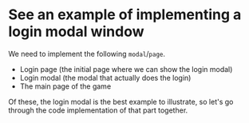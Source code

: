 # See an example of implementing a login modal window

We need to implement the following `modal`/`page`.

* Login page (the initial page where we can show the login modal)
* Login modal (the modal that actually does the login)
* The main page of the game

Of these, the login modal is the best example to illustrate, so let's go through the code implementation of that part together.

